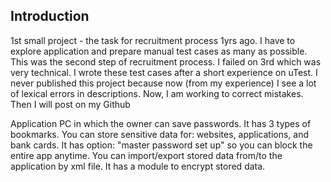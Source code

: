 ## Introduction  

1st small project - the task for recruitment process 1yrs ago. I have to explore application and prepare manual test cases as many as possible. This was the second step of recruitment process. I failed on 3rd which was very technical. I wrote these test cases after a short experience on uTest. I never published this project because now (from my experience) I see a lot of lexical errors in descriptions. Now, I am working to correct mistakes. Then I will post on my Github  


Application PC in which the owner can save passwords. It has 3 types of bookmarks. You can store sensitive data for: websites, applications, and bank cards. It has option: "master password set up" so you can block the entire app anytime. You can import/export stored data from/to the application by xml file. It has a module to encrypt stored data.    
